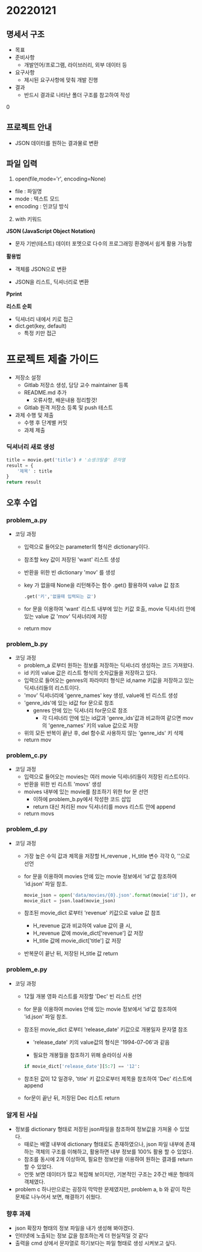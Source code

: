 # 20220121



## 명세서 구조

* 목표
* 준비사항
  * 개발언어/프로그램, 라이브러리, 외부 데이터 등
* 요구사항
  * 제시된 요구사항에 맞춰 개발 진행
* 결과
  * 반드시 결과로 나타난 폴더 구조를 참고하여 작성

0
 

## 프로젝트 안내



* JSON 데이터를 원하는 결과물로 변환



## 파일 입력



1. open(file,mode='r', encoding=None)

* file : 파일명
* mode : 텍스트 모드
* encoding : 인코딩 방식



2. with 키워드



**JSON (JavaScript Object Notation)**

* 문자 기반(테스트) 데이터 포멧으로 다수의 프로그래밍 환경에서 쉽게 활용 가능함



**활용법**

* 객체를 JSON으로 변환

* JSON을 리스트, 딕셔너리로 변환

  

**Pprint**



**리스트 순회**

* 딕셔너리 내에서 키로 접근
* dict.get(key, default)
  * 특정 키만 접근



# 프로젝트 제출 가이드

* 저장소 설정
  * Gitlab 저장소 생성, 담당 교수 maintainer 등록
  * README.md 추가
    * 오류사항, 배운내용 정리할것!
  * Gitlab 원격 저장소 등록 및 push 테스트
* 과제 수행 및 제출
  * 수행 후 단계별 커밋
  * 과제 제출



### 딕셔너리 새로 생성

```python
title = movie.get('title') # '쇼생크탈출' 문자열
result = {
    '제목' : title
}
return result
```



## 오후 수업



### problem_a.py



* 코딩 과정

  * 입력으로 들어오는 parameter의 형식은 dictionary이다.

  * 참조할 key 값이 저장된 'want' 리스트 생성 

  * 반환을 위한 빈 dictionary 'mov' 를 생성

  * key 가 없을때 None을 리턴해주는 함수 .get() 활용하여 value 값 참조

    ```python
    .get('키','없을때 입력되는 값')
    ```

  * for 문을 이용하여 'want' 리스트 내부에 있는 키값 호출, movie 딕셔너리 안에 있는 value 값 'mov' 딕셔너리에 저장

  * return mov



### problem_b.py



* 코딩 과정
  * problem_a 로부터 원하는 정보를 저장하는 딕셔너리 생성하는 코드 가져왔다.
  * id 키의 value 값은 리스트 형식의 숫자값들을 저장하고 있다.
  * 입력으로 들어오는 genres의 파라미터 형식은 id,name 키값을 저장하고 있는 딕셔너리들의 리스트이다.
  * 'mov' 딕셔너리에 'genre_names' key 생성, value에 빈 리스트 생성
  * 'genre_ids'에 있는 id값 for 문으로 참조
    * genres 안에 있는 딕셔너리 for문으로 참조
      * 각 디셔너리 안에 있는 id값과 'genre_ids'값과 비교하여 같으면 mov의 'genre_names' 키의 value 값으로 저장
  * 위의 모든 반복이 끝난 후, del 함수로 사용하지 않는 'genre_ids' 키 삭제
  * return mov



### problem_c.py



* 코딩 과정
  * 입력으로 들어오는 movies는 여러 movie 딕셔너리들이 저장된 리스트이다.
  * 반환을 위한 빈 리스트 'movs' 생성
  * moives 내부에 있는 movie를 참조하기 위한 for 문 선언
    * 이하에 problem_b.py에서 작성한 코드 삽입
    * return 대신 처리된 mov 딕셔너리를 movs 리스트 안에 append
  * return movs



### problem_d.py



* 코딩 과정

  * 가장 높은 수익 값과 제목을 저장할 H_revenue , H_title 변수 각각 0, ''으로 선언

  * for 문을 이용하여 movies 안에 있는 movie 정보에서 'id'값 참조하여 'id.json' 파일 참조.

    ```python
    movie_json = open('data/movies/{0}.json'.format(movie['id']), encoding='UTF8')
    movie_dict = json.load(movie_json)
    ```

  * 참조된 movie_dict 로부터 'revenue' 키값으로 value 값 참조
    *  H_revenue 값과 비교하여 value 값이 클 시, 
      * H_revenue 값에 movie_dict['revenue'] 값 저장
      * H_title 값에 movie_dict['title'] 값 저장

  * 반복문이 끝난 뒤, 저장된 H_title 값 return



### problem_e.py



* 코딩 과정

  * 12월 개봉 영화 리스트를 저장할 'Dec' 빈 리스트 선언

  * for 문을 이용하여 movies 안에 있는 movie 정보에서 'id'값 참조하여 'id.json' 파일 참조.

  * 참조된 movie_dict 로부터 'release_date' 키값으로 개봉일자 문자열 참조

    * 'release_date' 키의 value값의 형식은 '1994-07-06'과 같음

    *  필요한 개봉월을 참조하기 위해 슬라이싱 사용

      ```python
      if movie_dict['release_date'][5:7] == '12':
      ```

  * 참조된 값이 12 일경우, 'title' 키 값으로부터 제목을 참조하여 'Dec' 리스트에 append

  * for문이 끝난 뒤, 저장된 Dec 리스트 return



### 알게 된 사실

* 정보를 dictionary 형태로 저장된 json파일을 참조하여 정보값을 가져올 수 있었다.
  * 때로는 배열 내부에 dictionary 형태로도 존재하였으나, json 파일 내부에 존재하는 객체의 구조를 이해하고, 활용하면 내부 정보를 100% 활용 할 수 있었다.
  * 참조를 동시에 2개 이상하여, 필요한 정보만을 이용하여 원하는 결과를 return 할 수 있었다.
  * 언뜻 보면 데이터가 많고 복잡해 보이지만, 기본적인 구조는 2주간 배운 형태의 객체였다.
* problem c 하나만으로는 굉장히 막막한 문제였지만, problem a, b 와 같이 작은 문제로 나누어서 보면, 해결하기 쉬웠다.



### 향후 과제

* json 확장자 형태의 정보 파일을 내가 생성해 봐야겠다.
* 인터넷에 노출되는 정보 값을 참조하는게 더 현실적일 것 같다
* 출력을 cmd 상에서 문자열로 하기보다는 파일 형태로 생성 시켜보고 싶다.

